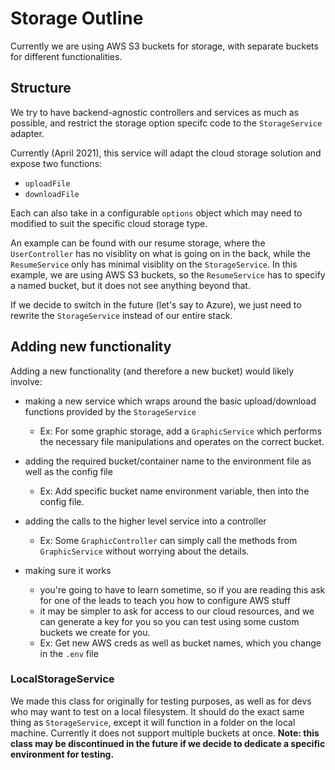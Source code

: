 # Storage Outline

Currently we are using AWS S3 buckets for storage, with separate buckets for different functionalities.

## Structure

We try to have backend-agnostic controllers and services as much as possible, and restrict the storage option specifc code to the `StorageService` adapter.

Currently (April 2021), this service will adapt the cloud storage solution and expose two functions:

- `uploadFile`
- `downloadFile`

Each can also take in a configurable `options` object which may need to modified to suit the specific cloud storage type.

An example can be found with our resume storage, where the `UserController` has no visiblity on what is going on in the back, while the `ResumeService` only has minimal visiblity on the `StorageService`. In this example, we are using AWS S3 buckets, so the `ResumeService` has to specify a named bucket, but it does not see anything beyond that.

If we decide to switch in the future (let's say to Azure), we just need to rewrite the `StorageService` instead of our entire stack.

## Adding new functionality

Adding a new functionality (and therefore a new bucket) would likely involve:

- making a new service which wraps around the basic upload/download functions provided by the `StorageService`

  - Ex: For some graphic storage, add a `GraphicService` which performs the necessary file manipulations and operates on the correct bucket.

- adding the required bucket/container name to the environment file as well as the config file

  - Ex: Add specific bucket name environment variable, then into the config file.

- adding the calls to the higher level service into a controller

  - Ex: Some `GraphicController` can simply call the methods from `GraphicService` without worrying about the details.

- making sure it works
  - you're going to have to learn sometime, so if you are reading this ask for one of the leads to teach you how to configure AWS stuff
  - it may be simpler to ask for access to our cloud resources, and we can generate a key for you so you can test using some custom buckets we create for you.
  - Ex: Get new AWS creds as well as bucket names, which you change in the `.env` file

### LocalStorageService

We made this class for originally for testing purposes, as well as for devs who may want to test on a local filesystem. It should do the exact same thing as `StorageService`, except it will function in a folder on the local machine.
Currently it does not support multiple buckets at once.
**Note: this class may be discontinued in the future if we decide to dedicate a specific environment for testing.**

